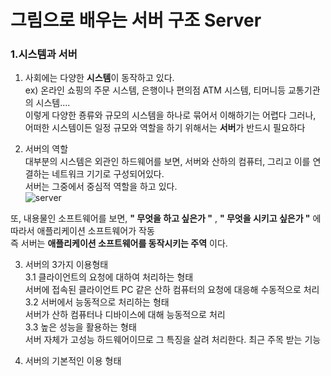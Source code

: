 # 그림으로 배우는 서버 구조 Server
   
      
### 1.시스템과 서버

1. 사회에는 다양한 **시스템**이 동작하고 있다.  
ex) 온라인 쇼핑의 주문 시스템, 은행이나 편의점 ATM 시스템, 티머니등 교통기관의 시스템....  
이렇게 다양한 죵류와 규모의 시스템을 하나로 묶어서 이해하기는 어렵다 그러나, 어떠한 시스템이든 일정 규모와 역할을 하기 위해서는 **서버**가 반드시 필요하다  
  
  2. 서버의 역할  
  대부분의 시스템은 외관인 하드웨어를 보면, 서버와 산하의 컴퓨터, 그리고 이를 연결하는 네트워크 기기로 구성되어있다.  
  서버는 그중에서 중심적 역할을 하고 있다.  
  ![server](https://user-images.githubusercontent.com/79488695/180334598-473eba10-24e5-404f-8d5f-037ea40d5690.png)  
    
   또, 내용물인 소프트웨어를 보면, **" 무엇을 하고 싶은가 "** , **" 무엇을 시키고 싶은가 "** 에 따라서 애플리케이션 소프트웨어가 작동  
   즉 서버는 **애플리케이션 소프트웨어를 동작시키는 주역** 이다.  
    
  3. 서버의 3가지 이용형태  
   3.1 클라이언트의 요청에 대하여 처리하는 형태  
   서버에 접속된 클라이언트 PC 같은 산하 컴퓨터의 요청에 대응해 수동적으로 처리  
   3.2 서버에서 능동적으로 처리하는 형태  
   서버가 산하 컴퓨터나 디바이스에 대해 능동적으로 처리  
   3.3 높은 성능을 활용하는 형태  
   서버 자체가 고성능 하드웨어이므로 그 특징을 살려 처리한다. 최근 주목 받는 기능  
     
   4. 서버의 기본적인 이용 형태
